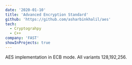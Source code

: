 ```yaml
---
date: '2020-01-10'
title: 'Advanced Encryption Standard'
github: 'https://github.com/asharbinkhalil/aes'
tech:
  - Cryptograhpy
  - C++
company: 'FAST'
showInProjects: true
---
```


AES implementation in ECB mode. All variants 128,192,256.
